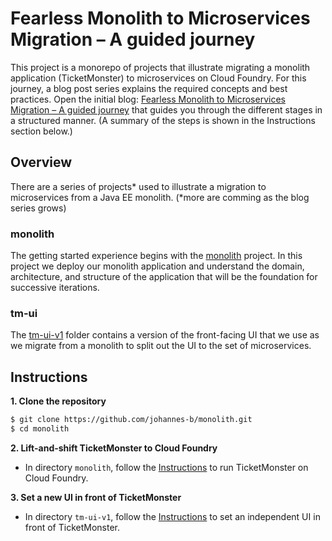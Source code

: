 # Fearless Monolith to Microservices Migration – A guided journey

This project is a monorepo of projects that illustrate migrating a monolith application (TicketMonster) to microservices on Cloud Foundry. For this journey, a blog post series explains the required concepts and best practices. Open the initial blog: [Fearless Monolith to Microservices Migration – A guided journey](https://blog-authoring.lab.dynatrace.org/news/blog/fearless-monolith-to-microservices-migration-a-guided-journey/) that guides you through the different stages in a structured manner. (A summary of the steps is shown in the Instructions section below.) 

## Overview

There are a series of projects* used to illustrate a migration to microservices from a Java EE monolith. (*more are comming as the blog series grows)

### monolith
The getting started experience begins with the [monolith](./monolith/README.md) project. In this project we deploy our monolith application and understand the domain, architecture, and structure of the application that will be the foundation for successive iterations.
 
 
### tm-ui
<!-- 
The `tm-ui-*` folders contain different versions of the front-facing UI that we use as we migrate from a monolith to split out the UI to the set of microservices.
-->
The [tm-ui-v1](./tm-ui-v1/README.md) folder contains a version of the front-facing UI that we use as we migrate from a monolith to split out the UI to the set of microservices.

<!-- 
### backend

The `backend-*` folders contain the monolith with the UI removed and successive iterations of evolution. With `backend-v1`, we have taken the monolith as it is and removed the UI. It contains a REST API that can be called from the UI. In `backend-v2` we've stated adding feature flags for controlling the introduction of a new microservice. See each respective sub project for more information.
  
### orders-service

-->

## Instructions

**1. Clone the repository**
```sh
$ git clone https://github.com/johannes-b/monolith.git
$ cd monolith
```

**2. Lift-and-shift TicketMonster to Cloud Foundry**

* In directory `monolith`, follow the [Instructions](./monolith/README.md) to run TicketMonster on Cloud Foundry.

**3. Set a new UI in front of TicketMonster**

* In directory `tm-ui-v1`, follow the [Instructions](./tm-ui-v1/README.md) to set an independent UI in front of TicketMonster. 


 

